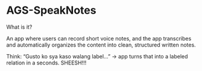 # AGS-SpeakNotes

What is it?

An app where users can record short voice notes, and the app transcribes and automatically organizes the content into clean, structured written notes.

Think:
“Gusto ko sya kaso walang label...” → app turns that into a labeled relation in a seconds. SHEESH!!!